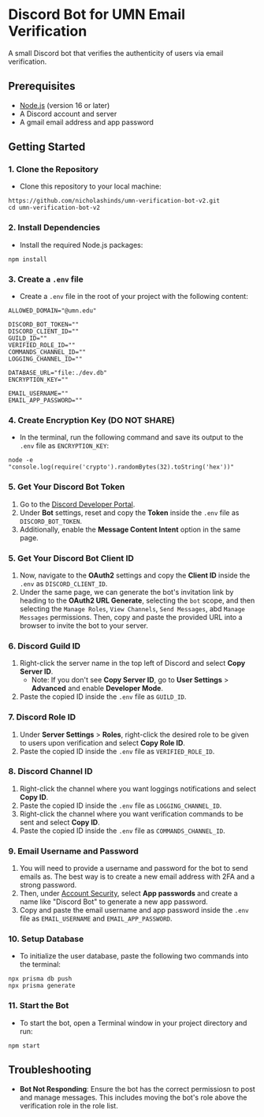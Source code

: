 # Discord Bot for UMN Email Verification

A small Discord bot that verifies the authenticity of users via email verification.

## Prerequisites

- [Node.js](https://nodejs.org/en/download/package-manager) (version 16 or later)
- A Discord account and server
- A gmail email address and app password

## Getting Started

### 1. Clone the Repository

- Clone this repository to your local machine:

```
https://github.com/nicholashinds/umn-verification-bot-v2.git
cd umn-verification-bot-v2
```

### 2. Install Dependencies

- Install the required Node.js packages:

```
npm install
```

### 3. Create a `.env` file

- Create a `.env` file in the root of your project with the following content:

```
ALLOWED_DOMAIN="@umn.edu"

DISCORD_BOT_TOKEN=""
DISCORD_CLIENT_ID=""
GUILD_ID=""
VERIFIED_ROLE_ID=""
COMMANDS_CHANNEL_ID=""
LOGGING_CHANNEL_ID=""

DATABASE_URL="file:./dev.db"
ENCRYPTION_KEY=""

EMAIL_USERNAME=""
EMAIL_APP_PASSWORD=""
```

### 4. Create Encryption Key (DO NOT SHARE)

- In the terminal, run the following command and save its output to the `.env` file as `ENCRYPTION_KEY`:

```
node -e "console.log(require('crypto').randomBytes(32).toString('hex'))"
```

### 5. Get Your Discord Bot Token

1. Go to the [Discord Developer Portal](https://discord.com/developers/applications).
2. Under **Bot** settings, reset and copy the **Token** inside the `.env` file as `DISCORD_BOT_TOKEN`.
3. Additionally, enable the **Message Content Intent** option in the same page.

### 5. Get Your Discord Bot Client ID

1. Now, navigate to the **OAuth2** settings and copy the **Client ID** inside the `.env` as `DISCORD_CLIENT_ID`.
2. Under the same page, we can generate the bot's invitation link by heading to the **OAuth2 URL Generate**, selecting the `bot` scope, and then selecting the `Manage Roles`, `View Channels`, `Send Messages`, abd `Manage Messages` permissions. Then, copy and paste the provided URL into a browser to invite the bot to your server.

### 6. Discord Guild ID

1. Right-click the server name in the top left of Discord and select **Copy Server ID**.
   - Note: If you don't see **Copy Server ID**, go to **User Settings** > **Advanced** and enable **Developer Mode**.
2. Paste the copied ID inside the `.env` file as `GUILD_ID`.

### 7. Discord Role ID

1. Under **Server Settings** > **Roles**, right-click the desired role to be given to users upon verification and select **Copy Role ID**.
2. Paste the copied ID inside the `.env` file as `VERIFIED_ROLE_ID`.

### 8. Discord Channel ID

1. Right-click the channel where you want loggings notifications and select **Copy ID**.
2. Paste the copied ID inside the `.env` file as `LOGGING_CHANNEL_ID`.
3. Right-click the channel where you want verification commands to be sent and select **Copy ID**.
4. Paste the copied ID inside the `.env` file as `COMMANDS_CHANNEL_ID`.

### 9. Email Username and Password

1. You will need to provide a username and password for the bot to send emails as. The best way is to create a new email address with 2FA and a strong password.
2. Then, under [Account Security](https://myaccount.google.com/security), select **App passwords** and create a name like "Discord Bot" to generate a new app password.
3. Copy and paste the email username and app password inside the `.env` file as `EMAIL_USERNAME` and `EMAIL_APP_PASSWORD`.

### 10. Setup Database

- To initialize the user database, paste the following two commands into the terminal:

```
npx prisma db push
npx prisma generate
```

### 11. Start the Bot

- To start the bot, open a Terminal window in your project directory and run:

```
npm start
```

## Troubleshooting

- **Bot Not Responding**: Ensure the bot has the correct permissiosn to post and manage messages. This includes moving the bot's role above the verification role in the role list.
